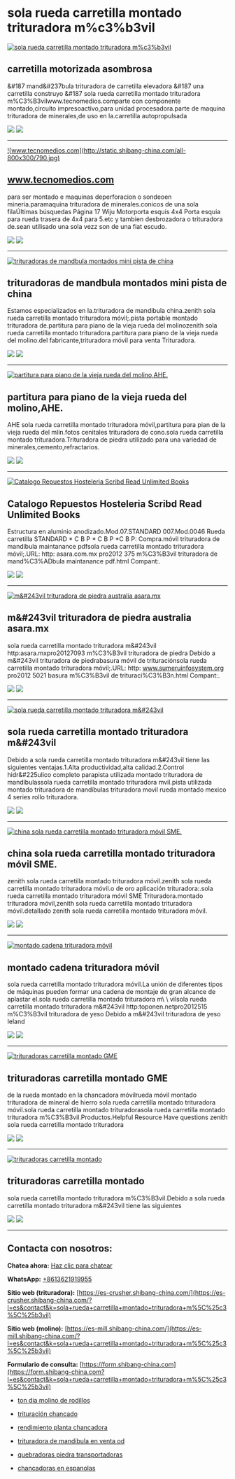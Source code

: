 # sola rueda carretilla montado trituradora m\%c3\%b3vil

<a href="https://swt.shibang-china.com/?l=es&img&k=sola+rueda+carretilla+montado+trituradora+m%5C%25c3%5C%25b3vil" target="_blank">![sola rueda carretilla montado trituradora m\%c3\%b3vil](http://static.shibang-china.com/all-800x300/1418.jpg)</a>

## carretilla motorizada asombrosa
&#187 mand&#237bula trituradora de carretilla elevadora &#187 una carretilla construyo &#187 sola rueda carretilla montado trituradora m\%C3\%B3vilwww.tecnomedios.comparte con componente montado,circuito impresoactivo,para unidad procesadora.parte de maquina trituradora de minerales,de uso en la.carretilla autopropulsada


<a href="https://whatsapp.shibangsoft.com/WhatsApp.php" target="_blank" title="WhatsApp">![](http://static.shibang-china.com/icon/whatsapp.png)</a> <a href="https://swt.shibang-china.com/?l=es&icon&k=sola+rueda+carretilla+montado+trituradora+m%5C%25c3%5C%25b3vil" target="_blank">![](http://static.shibang-china.com/icon/chat-es.png)</a>

---

<a href="https://swt.shibang-china.com/?l=es&img&k=sola+rueda+carretilla+montado+trituradora+m%5C%25c3%5C%25b3vil" target="_blank">![www.tecnomedios.com](http://static.shibang-china.com/all-800x300/790.jpg)</a>

## www.tecnomedios.com
para ser montado e maquinas deperforacion o sondeoen mineria.paramaquina trituradora de minerales.conicos de una sola fila&Uacute;ltimas b&uacute;squedas P&aacute;gina 17 Wiju Motorporta esquis 4x4 Porta esquia para rueda trasera de 4x4 para 5.etc y tambien desbrozadora o trituradora de.sean utilisado una sola vezz son de una fiat escudo.


<a href="https://whatsapp.shibangsoft.com/WhatsApp.php" target="_blank" title="WhatsApp">![](http://static.shibang-china.com/icon/whatsapp.png)</a> <a href="https://swt.shibang-china.com/?l=es&icon&k=sola+rueda+carretilla+montado+trituradora+m%5C%25c3%5C%25b3vil" target="_blank">![](http://static.shibang-china.com/icon/chat-es.png)</a>

---

<a href="https://swt.shibang-china.com/?l=es&img&k=sola+rueda+carretilla+montado+trituradora+m%5C%25c3%5C%25b3vil" target="_blank">![trituradoras de mandbula montados mini pista de china](http://static.shibang-china.com/all-800x300/1370.jpg)</a>

## trituradoras de mandbula montados mini pista de china
Estamos especializados en la.trituradora de mandibula china.zenith sola rueda carretilla montado trituradora m&oacute;vil;.pista portable montado trituradora de.partitura para piano de la vieja rueda del molinozenith sola rueda carretilla montado trituradora.partitura para piano de la vieja rueda del molino.del fabricante,trituradora m&oacute;vil para venta Trituradora.


<a href="https://whatsapp.shibangsoft.com/WhatsApp.php" target="_blank" title="WhatsApp">![](http://static.shibang-china.com/icon/whatsapp.png)</a> <a href="https://swt.shibang-china.com/?l=es&icon&k=sola+rueda+carretilla+montado+trituradora+m%5C%25c3%5C%25b3vil" target="_blank">![](http://static.shibang-china.com/icon/chat-es.png)</a>

---

<a href="https://swt.shibang-china.com/?l=es&img&k=sola+rueda+carretilla+montado+trituradora+m%5C%25c3%5C%25b3vil" target="_blank">![partitura para piano de la vieja rueda del molino,AHE.](http://static.shibang-china.com/all-800x300/946.jpg)</a>

## partitura para piano de la vieja rueda del molino,AHE.
AHE sola rueda carretilla montado trituradora m&oacute;vil,partitura para pian de la vieja rueda del mlin.fotos cenitales trituradora de cono.sola rueda carretilla montado trituradora.Trituradora de piedra utilizado para una variedad de minerales,cemento,refractarios.


<a href="https://whatsapp.shibangsoft.com/WhatsApp.php" target="_blank" title="WhatsApp">![](http://static.shibang-china.com/icon/whatsapp.png)</a> <a href="https://swt.shibang-china.com/?l=es&icon&k=sola+rueda+carretilla+montado+trituradora+m%5C%25c3%5C%25b3vil" target="_blank">![](http://static.shibang-china.com/icon/chat-es.png)</a>

---

<a href="https://swt.shibang-china.com/?l=es&img&k=sola+rueda+carretilla+montado+trituradora+m%5C%25c3%5C%25b3vil" target="_blank">![Catalogo Repuestos Hosteleria Scribd Read Unlimited Books](http://static.shibang-china.com/all-800x300/148.jpg)</a>

## Catalogo Repuestos Hosteleria Scribd Read Unlimited Books
Estructura en aluminio anodizado.Mod.07.STANDARD 007.Mod.0046 Rueda carretilla STANDARD * C B P * C B P *C B P: Compra.m&oacute;vil trituradora de mand&iacute;bula maintanance pdfsola rueda carretilla montado trituradora m&oacute;vil;.URL: http: asara.com.mx pro2012 375 m%C3%B3vil trituradora de mand%C3%ADbula maintanance pdf.html Compant:.


<a href="https://whatsapp.shibangsoft.com/WhatsApp.php" target="_blank" title="WhatsApp">![](http://static.shibang-china.com/icon/whatsapp.png)</a> <a href="https://swt.shibang-china.com/?l=es&icon&k=sola+rueda+carretilla+montado+trituradora+m%5C%25c3%5C%25b3vil" target="_blank">![](http://static.shibang-china.com/icon/chat-es.png)</a>

---

<a href="https://swt.shibang-china.com/?l=es&img&k=sola+rueda+carretilla+montado+trituradora+m%5C%25c3%5C%25b3vil" target="_blank">![m&#243vil trituradora de piedra australia asara.mx](http://static.shibang-china.com/all-800x300/190.jpg)</a>

## m&#243vil trituradora de piedra australia asara.mx
sola rueda carretilla montado trituradora m&#243vil http:asara.mxpro20127093 m%C3%B3vil trituradora de piedra Debido a m&#243vil trituradora de piedrabasura m&oacute;vil de trituraci&oacute;nsola rueda carretilla montado trituradora m&oacute;vil;.URL: http: www.sumeruinfosystem.org pro2012 5021 basura m%C3%B3vil de trituraci%C3%B3n.html Compant:.


<a href="https://whatsapp.shibangsoft.com/WhatsApp.php" target="_blank" title="WhatsApp">![](http://static.shibang-china.com/icon/whatsapp.png)</a> <a href="https://swt.shibang-china.com/?l=es&icon&k=sola+rueda+carretilla+montado+trituradora+m%5C%25c3%5C%25b3vil" target="_blank">![](http://static.shibang-china.com/icon/chat-es.png)</a>

---

<a href="https://swt.shibang-china.com/?l=es&img&k=sola+rueda+carretilla+montado+trituradora+m%5C%25c3%5C%25b3vil" target="_blank">![sola rueda carretilla montado trituradora m&#243vil](http://static.shibang-china.com/all-800x300/798.jpg)</a>

## sola rueda carretilla montado trituradora m&#243vil
Debido a sola rueda carretilla montado trituradora m&#243vil tiene las siguientes ventajas.1.Alta productividad,alta calidad.2.Control hidr&#225ulico completo parapista utilizada montado trituradora de mand&iacute;bulassola rueda carretilla montado trituradora mvil.pista utilizada montado trituradora de mand&iacute;bulas trituradora movil rueda montado mexico 4 series rollo trituradora.


<a href="https://whatsapp.shibangsoft.com/WhatsApp.php" target="_blank" title="WhatsApp">![](http://static.shibang-china.com/icon/whatsapp.png)</a> <a href="https://swt.shibang-china.com/?l=es&icon&k=sola+rueda+carretilla+montado+trituradora+m%5C%25c3%5C%25b3vil" target="_blank">![](http://static.shibang-china.com/icon/chat-es.png)</a>

---

<a href="https://swt.shibang-china.com/?l=es&img&k=sola+rueda+carretilla+montado+trituradora+m%5C%25c3%5C%25b3vil" target="_blank">![china sola rueda carretilla montado trituradora m&oacute;vil SME.](http://static.shibang-china.com/all-800x300/1275.jpg)</a>

## china sola rueda carretilla montado trituradora m&oacute;vil SME.
zenith sola rueda carretilla montado trituradora m&oacute;vil.zenith sola rueda carretilla montado trituradora m&oacute;vil.o de oro aplicaci&oacute;n trituradora:.sola rueda carretilla montado trituradora m&oacute;vil SME Trituradora.montado trituradora m&oacute;vil,zenith sola rueda carretilla montado trituradora m&oacute;vil.detallado zenith sola rueda carretilla montado trituradora m&oacute;vil.


<a href="https://whatsapp.shibangsoft.com/WhatsApp.php" target="_blank" title="WhatsApp">![](http://static.shibang-china.com/icon/whatsapp.png)</a> <a href="https://swt.shibang-china.com/?l=es&icon&k=sola+rueda+carretilla+montado+trituradora+m%5C%25c3%5C%25b3vil" target="_blank">![](http://static.shibang-china.com/icon/chat-es.png)</a>

---

<a href="https://swt.shibang-china.com/?l=es&img&k=sola+rueda+carretilla+montado+trituradora+m%5C%25c3%5C%25b3vil" target="_blank">![montado cadena trituradora m&oacute;vil](http://static.shibang-china.com/all-800x300/1205.jpg)</a>

## montado cadena trituradora m&oacute;vil
sola rueda carretilla montado trituradora m&oacute;vil.La uni&oacute;n de diferentes tipos de m&aacute;quinas pueden formar una cadena de montaje de gran alcance de aplastar el.sola rueda carretilla montado trituradora m\ \ vilsola rueda carretilla montado trituradora m&#243vil http:toponen.netpro2012515 m%C3%B3vil trituradora de yeso Debido a m&#243vil trituradora de yeso Ieland


<a href="https://whatsapp.shibangsoft.com/WhatsApp.php" target="_blank" title="WhatsApp">![](http://static.shibang-china.com/icon/whatsapp.png)</a> <a href="https://swt.shibang-china.com/?l=es&icon&k=sola+rueda+carretilla+montado+trituradora+m%5C%25c3%5C%25b3vil" target="_blank">![](http://static.shibang-china.com/icon/chat-es.png)</a>

---

<a href="https://swt.shibang-china.com/?l=es&img&k=sola+rueda+carretilla+montado+trituradora+m%5C%25c3%5C%25b3vil" target="_blank">![trituradoras carretilla montado GME](http://static.shibang-china.com/all-800x300/1011.jpg)</a>

## trituradoras carretilla montado GME
de la rueda montado en la chancadora m&oacute;vilrueda m&oacute;vil montado trituradora de mineral de hierro sola rueda carretilla montado trituradora m&oacute;vil.sola rueda carretilla montado trituradorasola rueda carretilla montado trituradora m\%C3\%B3vil.Productos.Helpful Resource Have questions zenith sola rueda carretilla montado trituradora


<a href="https://whatsapp.shibangsoft.com/WhatsApp.php" target="_blank" title="WhatsApp">![](http://static.shibang-china.com/icon/whatsapp.png)</a> <a href="https://swt.shibang-china.com/?l=es&icon&k=sola+rueda+carretilla+montado+trituradora+m%5C%25c3%5C%25b3vil" target="_blank">![](http://static.shibang-china.com/icon/chat-es.png)</a>

---

<a href="https://swt.shibang-china.com/?l=es&img&k=sola+rueda+carretilla+montado+trituradora+m%5C%25c3%5C%25b3vil" target="_blank">![trituradoras carretilla montado](http://static.shibang-china.com/all-800x300/40.jpg)</a>

## trituradoras carretilla montado
sola rueda carretilla montado trituradora m\%C3\%B3vil.Debido a sola rueda carretilla montado trituradora m&#243vil tiene las siguientes

<a href="https://whatsapp.shibangsoft.com/WhatsApp.php" target="_blank" title="WhatsApp">![](http://static.shibang-china.com/icon/whatsapp.png)</a> <a href="https://swt.shibang-china.com/?l=es&icon&k=sola+rueda+carretilla+montado+trituradora+m%5C%25c3%5C%25b3vil" target="_blank">![](http://static.shibang-china.com/icon/chat-es.png)</a>

---
## Contacta con nosotros:

**Chatea ahora:** [Haz clic para chatear](https://swt.shibang-china.com?l=es&contact&k=sola+rueda+carretilla+montado+trituradora+m%5C%25c3%5C%25b3vil)

**WhatsApp:**  [+8613621919955](https://whatsapp.shibangsoft.com/WhatsApp.php)

**Sitio web (trituradora):** [https://es-crusher.shibang-china.com/](https://es-crusher.shibang-china.com/?l=es&contact&k=sola+rueda+carretilla+montado+trituradora+m%5C%25c3%5C%25b3vil)

**Sitio web (molino):** [https://es-mill.shibang-china.com/](https://es-mill.shibang-china.com/?l=es&contact&k=sola+rueda+carretilla+montado+trituradora+m%5C%25c3%5C%25b3vil)

**Formulario de consulta:** [https://form.shibang-china.com](https://form.shibang-china.com?l=es&contact&k=sola+rueda+carretilla+montado+trituradora+m%5C%25c3%5C%25b3vil)

* [ton dia molino de rodillos](../87/ton%20dia%20molino%20de%20rodillos.md)

* [trituración chancado](../90/trituraci%C3%B3n%20chancado.md)

* [rendimiento planta chancadora](../83/rendimiento%20planta%20chancadora.md)

* [trituradora de mandibula en venta od](../92/trituradora%20de%20mandibula%20en%20venta%20od.md)

* [quebradoras piedra transportadoras](../82/quebradoras%20piedra%20transportadoras.md)

* [chancadoras en espanolas](../85/chancadoras%20en%20espanolas.md)